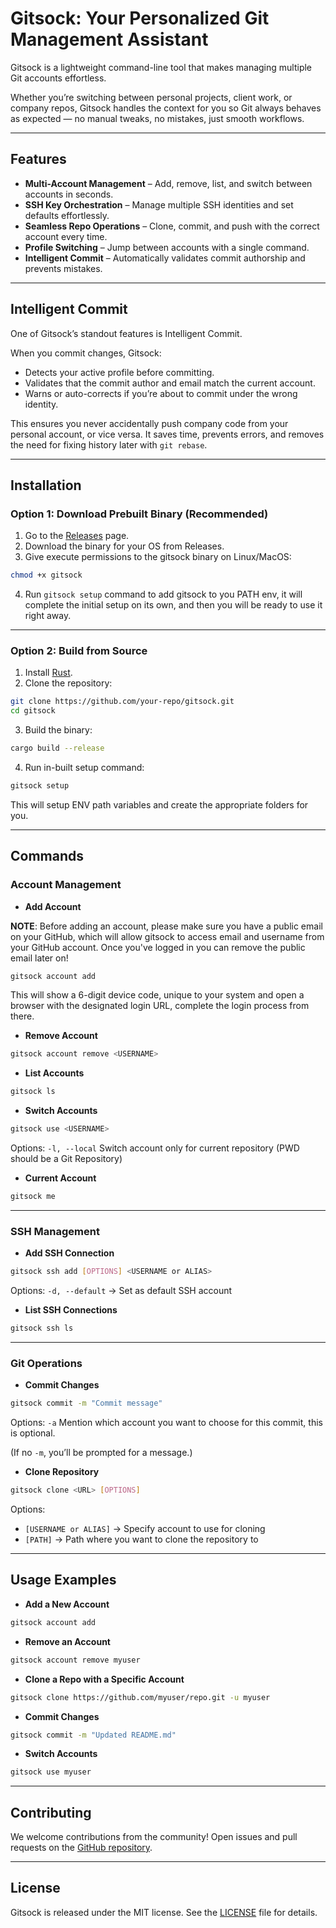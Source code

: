 # Gitsock: Your Personalized Git Management Assistant

Gitsock is a lightweight command-line tool that makes managing multiple Git accounts effortless.

Whether you’re switching between personal projects, client work, or company repos, Gitsock handles the context for you so Git always behaves as expected — no manual tweaks, no mistakes, just smooth workflows.

---

## Features

- **Multi-Account Management** – Add, remove, list, and switch between accounts in seconds.  
- **SSH Key Orchestration** – Manage multiple SSH identities and set defaults effortlessly.  
- **Seamless Repo Operations** – Clone, commit, and push with the correct account every time.  
- **Profile Switching** – Jump between accounts with a single command.  
- **Intelligent Commit** – Automatically validates commit authorship and prevents mistakes.  

---

## Intelligent Commit

One of Gitsock’s standout features is Intelligent Commit.  

When you commit changes, Gitsock:  
- Detects your active profile before committing.  
- Validates that the commit author and email match the current account.  
- Warns or auto-corrects if you’re about to commit under the wrong identity.  

This ensures you never accidentally push company code from your personal account, or vice versa. It saves time, prevents errors, and removes the need for fixing history later with `git rebase`.  

---

## Installation

### Option 1: Download Prebuilt Binary (Recommended)

1. Go to the [Releases](https://github.com/bedantH/gitsock/releases) page.  
2. Download the binary for your OS from Releases.  
3. Give execute permissions to the gitsock binary on Linux/MacOS:
```sh
chmod +x gitsock
````
4. Run `gitsock setup` command to add gitsock to you PATH env, it will complete the initial setup on its own, and then you will be ready to use it right away. 

---


### Option 2: Build from Source

1. Install [Rust](https://rustup.rs).
2. Clone the repository:

```sh
git clone https://github.com/your-repo/gitsock.git
cd gitsock
```

3. Build the binary:

```sh
cargo build --release
```

4. Run in-built setup command:

```sh
gitsock setup
```
This will setup ENV path variables and create the appropriate folders for you.

---

## Commands

### Account Management

* **Add Account**

**NOTE**: Before adding an account, please make sure you have a public email on your GitHub, which will allow gitsock to access email and username from your GitHub account. Once you've logged in you can remove the public email later on!
```sh
gitsock account add
```
This will show a 6-digit device code, unique to your system and open a browser with the designated login URL, complete the login process from there.

* **Remove Account**

```sh
gitsock account remove <USERNAME>
```

* **List Accounts**

```sh
gitsock ls
```

* **Switch Accounts**

```sh
gitsock use <USERNAME>
```

Options: `-l, --local` Switch account only for current repository (PWD should be a Git Repository)

* **Current Account**

```sh
gitsock me
```

---

### SSH Management

* **Add SSH Connection**

```sh
gitsock ssh add [OPTIONS] <USERNAME or ALIAS>
```

Options:
`-d, --default` → Set as default SSH account

* **List SSH Connections**

```sh
gitsock ssh ls
```

---

### Git Operations

* **Commit Changes**

```sh
gitsock commit -m "Commit message"
```
Options: `-a` Mention which account you want to choose for this commit, this is optional.

(If no `-m`, you’ll be prompted for a message.)

* **Clone Repository**

```sh
gitsock clone <URL> [OPTIONS]
```

Options:
- `[USERNAME or ALIAS]` → Specify account to use for cloning
- `[PATH]` → Path where you want to clone the repository to

---

## Usage Examples

* **Add a New Account**

```sh
gitsock account add
```

* **Remove an Account**

```sh
gitsock account remove myuser
```

* **Clone a Repo with a Specific Account**

```sh
gitsock clone https://github.com/myuser/repo.git -u myuser
```

* **Commit Changes**

```sh
gitsock commit -m "Updated README.md"
```

* **Switch Accounts**

```sh
gitsock use myuser
```

---

## Contributing

We welcome contributions from the community!
Open issues and pull requests on the [GitHub repository](https://github.com/bedantH/gitsock).

---

## License

Gitsock is released under the MIT license.
See the [LICENSE](https://github.com/bedantH/gitsock/blob/master/LICENSE) file for details.
